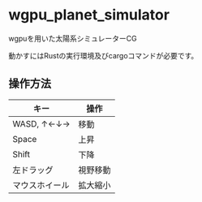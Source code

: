 # wgpu_planet_simulator

wgpuを用いた太陽系シミュレーターCG

動かすにはRustの実行環境及びcargoコマンドが必要です。

## 操作方法
|キー|操作|
|---|---|
|WASD, ↑←↓→|移動|
|Space|上昇|
|Shift|下降|
|左ドラッグ|視野移動|
|マウスホイール|拡大縮小|
